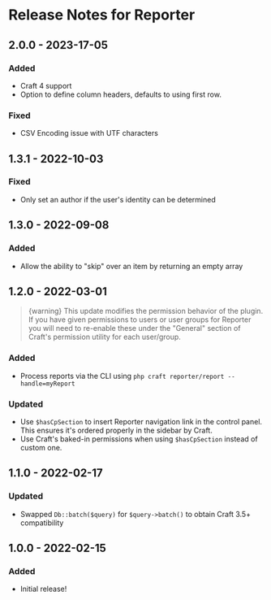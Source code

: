 # Release Notes for Reporter

## 2.0.0 - 2023-17-05

### Added
- Craft 4 support
- Option to define column headers, defaults to using first row.

### Fixed
- CSV Encoding issue with UTF characters

## 1.3.1 - 2022-10-03

### Fixed
- Only set an author if the user's identity can be determined

## 1.3.0 - 2022-09-08

### Added
- Allow the ability to "skip" over an item by returning an empty array

## 1.2.0 - 2022-03-01

> {warning} This update modifies the permission behavior of the plugin. If you have given permissions to users or user groups for Reporter you will need to re-enable these under the "General" section of Craft's permission utility for each user/group.

### Added
- Process reports via the CLI using `php craft reporter/report --handle=myReport`

### Updated
- Use `$hasCpSection` to insert Reporter navigation link in the control panel. This ensures it's ordered properly in the sidebar by Craft.
- Use Craft's baked-in permissions when using `$hasCpSection` instead of custom one.

## 1.1.0 - 2022-02-17

### Updated
- Swapped `Db::batch($query)` for `$query->batch()` to obtain Craft 3.5+ compatibility

## 1.0.0 - 2022-02-15

### Added
- Initial release!
